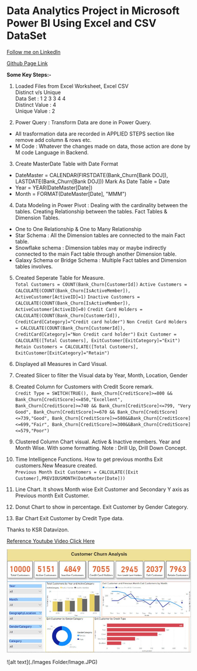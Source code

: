 # Data Analytics Project in Microsoft Power BI Using Excel and CSV DataSet

[Follow me on LinkedIn](https://www.linkedin.com/in/abhishekmishra3/)

[Github Page Link](https://abhishekmishra8.github.io/Power-BI-Project-Bank-Domain/)


**Some Key Steps:-**  
1. Loaded Files from Excel Worksheet, Excel CSV  
Distinct v/s Unique  
Data Set : 1 2 3 3 4 4  
Distinct Value : 4  
Unique Value : 2  

2. Power Query : Transform Data are done in Power Query.  
- All trasformation data are recorded in APPLIED STEPS section like remove add column & rows etc.
- M Code : Whatever the changes made on data, those action are done by M code Language in Backend.

3. Create MasterDate Table with Date Format
- DateMaster = CALENDAR(FIRSTDATE(Bank_Churn[Bank DOJ]), LASTDATE(Bank_Churn[Bank DOJ]))
Mark As Date Table = Date
- Year = YEAR(DateMaster[Date])
- Month = FORMAT(DateMaster[Date], "MMM")

4. Data Modeling in Power Pivot : Dealing with the cardinality between the tables. Creating Relationship between the tables. Fact Tables & Dimension Tables.
- One to One Relationship & One to Many Relationship
- Star Schema : All the Dimension tables are connected to the main Fact table.
- Snowflake schema : Dimension tables may or maybe indirectly connected to the main Fact table through another Dimension table.
- Galaxy Schema or Bridge Schema : Multiple Fact tables and Dimension tables involves.

5. Created Seperate Table for Measure.  
`Total Customers = COUNT(Bank_Churn[CustomerId])`
`Active Customers = CALCULATE(COUNT(Bank_Churn[IsActiveMember]), ActiveCustomer[ActiveID]=1)`
`Inactive Customers = CALCULATE(COUNT(Bank_Churn[IsActiveMember]), ActiveCustomer[ActiveID]=0)`
`Credit Card Holders = CALCULATE(COUNT(Bank_Churn[CustomerId]), CreditCard[Category]="Credit card holder")`
`Non Credit Card Holders = CALCULATE(COUNT(Bank_Churn[CustomerId]), CreditCard[Category]="Non Credit card holder")`
`Exit Customer = CALCULATE([Total Customers], ExitCustomer[ExitCategory]="Exit")`
`Retain Customers = CALCULATE([Total Customers], ExitCustomer[ExitCategory]="Retain")`

6. Displayed all Measures in Card Visual.

7. Created Slicer to filter the Visual data by Year, Month, Location, Gender

8. Created Column for Customers with Credit Score remark.  
`Credit Type = SWITCH(TRUE(), Bank_Churn[CreditScore]>=800 && Bank_Churn[CreditScore]<=850,"Excellent",
Bank_Churn[CreditScore]>=740 && Bank_Churn[CreditScore]<=799, "Very Good",
Bank_Churn[CreditScore]>=670 && Bank_Churn[CreditScore]<=739,"Good",
Bank_Churn[CreditScore]>=580&&Bank_Churn[CreditScore]<=699,"Fair",
Bank_Churn[CreditScore]>=300&&Bank_Churn[CreditScore]<=579,"Poor")`

9. Clustered Column Chart visual.
Active & Inactive members. Year and Month Wise. With some formatting.
Note : Drill Up, Drill Down Concept.

10. Time Intelligence Functions. How to get previous months Exit customers.New Measure created.  
`Previous Month Exit Customers = CALCULATE([Exit Customer],PREVIOUSMONTH(DateMaster[Date]))`

11. Line Chart. It shows Month wise Exit Customer and Secondary Y axis as Previous month Exit Customer.

12. Donut Chart to show in percentage. Exit Customer by Gender Category.

13. Bar Chart Exit Customer by Credit Type data.


Thanks to KSR Datavizon.

[Reference Youtube Video Click Here](https://www.youtube.com/watch?v=aXNhtcQ4nEU)


![](https://github.com/abhishekmishra8/Power-BI-Project-Bank-Domain/blob/main/Images%20Folder/Power%20Bi%20Report%20Dashboard.JPG)


![alt text](./Images Folder/Image.JPG)
